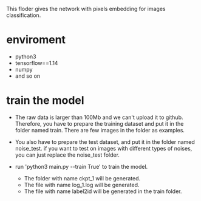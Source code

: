 This floder gives the network with pixels embedding for images classification.
# enviroment
- python3
- tensorflow==1.14
- numpy
- and so on

# train the model
- The raw data is larger than 100Mb and we can't upload it to github.
  Therefore, you have to prepare the training dataset and put it in 
  the folder named train. There are few images in the folder as examples.

- You also have to prepare the test dataset,
  and put it in the folder named noise_test. 
  if you want to test on images with different types of noises, you 
  can just replace the noise_test folder.
  
- run 'python3 main.py --train True' to train the model. 
  - The folder with name ckpt_1 will be generated. 
  - The file with name  log_1.log will be generated.
  - The file with name label2id will be generated in the train folder.


